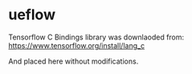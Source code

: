 # ueflow
Tensorflow C Bindings library was downlaoded from:
https://www.tensorflow.org/install/lang_c

And placed here without modifications.